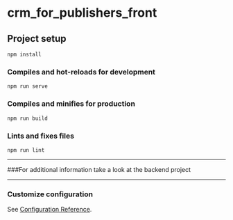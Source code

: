 # crm_for_publishers_front

## Project setup
```
npm install
```

### Compiles and hot-reloads for development
```
npm run serve
```

### Compiles and minifies for production
```
npm run build
```

### Lints and fixes files
```
npm run lint
```

***
###For additional information take a look at the backend project
***

### Customize configuration
See [Configuration Reference](https://cli.vuejs.org/config/).
